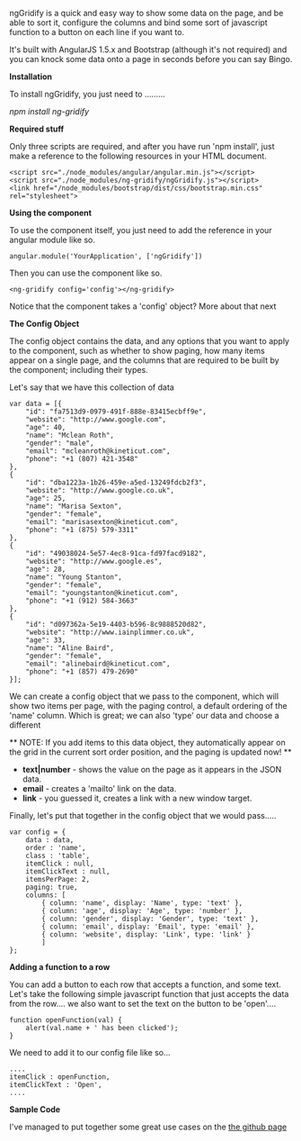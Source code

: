 ngGridify is a quick and easy way to show some data on the page, and be able to sort it, configure the columns and bind some sort of javascript function to a button on each line if you want to.

It's built with AngularJS 1.5.x and Bootstrap (although it's not required) and you can knock some data onto a page in seconds before you can say Bingo.

**Installation**

To install ngGridify, you just need to .........

_npm install ng-gridify_

**Required stuff**

Only three scripts are required, and after you have run 'npm install', just make a reference to the following resources in your HTML document.

    <script src="./node_modules/angular/angular.min.js"></script>
    <script src="./node_modules/ng-gridify/ngGridify.js"></script>
    <link href="/node_modules/bootstrap/dist/css/bootstrap.min.css" rel="stylesheet">

**Using the component**

To use the component itself, you just need to add the reference in your angular module like so.

    angular.module('YourApplication', ['ngGridify'])

Then you can use the component like so.

    <ng-gridify config='config'></ng-gridify>

Notice that the component takes a 'config' object? More about that next

**The Config Object**

The config object contains the data, and any options that you want to apply to the component, such as whether to show paging, how many items appear on a single page, and the columns that are required to be built by the component; including their types.

Let's say that we have this collection of data

    var data = [{
        "id": "fa7513d9-0979-491f-888e-83415ecbff9e",
        "website": "http://www.google.com",
        "age": 40,
        "name": "Mclean Roth",
        "gender": "male",
        "email": "mcleanroth@kineticut.com",
        "phone": "+1 (807) 421-3548"
    },
    {
        "id": "dba1223a-1b26-459e-a5ed-13249fdcb2f3",
        "website": "http://www.google.co.uk",
        "age": 25,
        "name": "Marisa Sexton",
        "gender": "female",
        "email": "marisasexton@kineticut.com",
        "phone": "+1 (875) 579-3311"
    },
    {
        "id": "49038024-5e57-4ec8-91ca-fd97facd9182",
        "website": "http://www.google.es",
        "age": 28,
        "name": "Young Stanton",
        "gender": "female",
        "email": "youngstanton@kineticut.com",
        "phone": "+1 (912) 584-3663"
    },
    {
        "id": "d097362a-5e19-4403-b596-8c9888520d82",
        "website": "http://www.iainplimmer.co.uk",
        "age": 33,
        "name": "Aline Baird",
        "gender": "female",
        "email": "alinebaird@kineticut.com",
        "phone": "+1 (857) 479-2690"
    }];



We can create a config object that we pass to the component, which will show two items per page, with the paging control, a default ordering of the 'name' column. Which is great; we can also 'type' our data and choose a different

** NOTE: If you add items to this data object, they automatically appear on the grid in the current sort order position, and the paging is updated now! **

* **text|number** - shows the value on the page as it appears in the JSON data.
* **email** - creates a 'mailto' link on the data.
* **link** - you guessed it, creates a link with a new window target. 

Finally, let's put that together in the config object that we would pass.....

    var config = {
        data : data,
        order : 'name', 
        class : 'table',
        itemClick : null,
        itemClickText : null,
        itemsPerPage: 2,
        paging: true,
        columns: [
            { column: 'name', display: 'Name', type: 'text' }, 
            { column: 'age', display: 'Age', type: 'number' },
            { column: 'gender', display: 'Gender', type: 'text' },
            { column: 'email', display: 'Email', type: 'email' },
            { column: 'website', display: 'Link', type: 'link' }
            ]         
    };

**Adding a function to a row**

You can add a button to each row that accepts a function, and some text. Let's take the following simple javascript function that just accepts the data from the row.... we also want to set the text on the button to be 'open'.... 

    function openFunction(val) {
        alert(val.name + ' has been clicked');
    }

We need to add it to our config file like so...

    ....
    itemClick : openFunction,
    itemClickText : 'Open',
    ....

**Sample Code**

I've managed to put together some great use cases on the [the github page](https://github.com/iainplimmer/ngGridify)